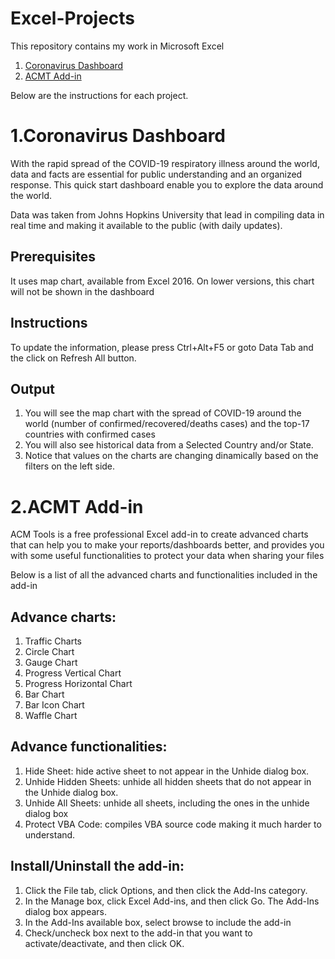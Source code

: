 # Excel-Projects
This repository contains my work in Microsoft Excel
1. [Coronavirus Dashboard](https://github.com/acortesm/Excel-Projects/blob/master/Excel%20Dashboards/Covid19%20-%20Dashboard.xlsx)
2. [ACMT Add-in](https://github.com/acortesm/Excel-Projects/blob/master/Add-Ins/ACMT%20Add-in.xlam)

Below are the instructions for each project.

1.Coronavirus Dashboard
===

With the rapid spread of the COVID-19 respiratory illness around the world, data and facts are essential for public understanding and an organized response. This quick start dashboard enable you to explore the data around the world. 

Data was taken from Johns Hopkins University that lead in compiling data in real time and making it available to the public (with daily updates). 

Prerequisites
---

It uses map chart, available from Excel 2016. On lower versions, this chart will not be shown in the dashboard

Instructions	
---
To update the information, please press Ctrl+Alt+F5 or goto Data Tab and the click on Refresh All button. 		

Output
----
1. You will see the map chart with the spread of COVID-19 around the world (number of confirmed/recovered/deaths cases) and the top-17 countries with confirmed cases					
2. You will also see historical data from a Selected Country and/or State.	
3. Notice that values on the charts are changing dinamically based on the filters on the left side.


2.ACMT Add-in
===

ACM Tools is a free professional Excel add-in to create advanced charts that can help you to make your reports/dashboards better, and provides you with some useful functionalities to protect your data when sharing your files  

Below is a list of all the advanced charts and functionalities included in the add-in 

Advance charts:
---

1.	Traffic Charts
2.	Circle Chart
3.	Gauge Chart
4.	Progress Vertical Chart
5.	Progress Horizontal Chart
6.	Bar Chart
7.	Bar Icon Chart
8.	Waffle Chart

Advance functionalities:
---
1.	Hide Sheet: hide active sheet to not appear in the Unhide dialog box.
2.	Unhide Hidden Sheets: unhide all hidden sheets that do not appear in the Unhide dialog box.
3.	Unhide All Sheets: unhide all sheets, including the ones in the unhide dialog box
4.	Protect VBA Code: compiles VBA source code making it much harder to understand. 

Install/Uninstall the add-in:
---
1.  Click the File tab, click Options, and then click the Add-Ins category.
2.  In the Manage box, click Excel Add-ins, and then click Go. The Add-Ins dialog box appears.
3.  In the Add-Ins available box, select browse to include the add-in
4.  Check/uncheck box next to the add-in that you want to activate/deactivate, and then click OK.		

